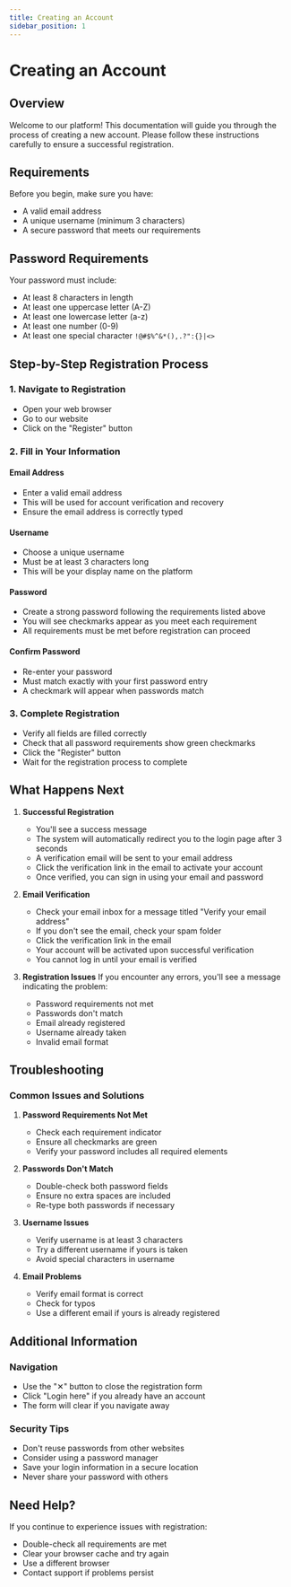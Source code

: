 ```yaml
---
title: Creating an Account
sidebar_position: 1
---
```


# Creating an Account

## Overview

Welcome to our platform! This documentation will guide you through the process of creating a new account. Please follow these instructions carefully to ensure a successful registration.

## Requirements

Before you begin, make sure you have:
- A valid email address
- A unique username (minimum 3 characters)
- A secure password that meets our requirements

## Password Requirements

Your password must include:
- At least 8 characters in length
- At least one uppercase letter (A-Z)
- At least one lowercase letter (a-z)
- At least one number (0-9)
- At least one special character ```!@#$%^&*(),.?":{}|<>```

## Step-by-Step Registration Process

### 1. Navigate to Registration
- Open your web browser
- Go to our website
- Click on the "Register" button

### 2. Fill in Your Information

#### Email Address
- Enter a valid email address
- This will be used for account verification and recovery
- Ensure the email address is correctly typed

#### Username
- Choose a unique username
- Must be at least 3 characters long
- This will be your display name on the platform

#### Password
- Create a strong password following the requirements listed above
- You will see checkmarks appear as you meet each requirement
- All requirements must be met before registration can proceed

#### Confirm Password
- Re-enter your password
- Must match exactly with your first password entry
- A checkmark will appear when passwords match

### 3. Complete Registration
- Verify all fields are filled correctly
- Check that all password requirements show green checkmarks
- Click the "Register" button
- Wait for the registration process to complete

## What Happens Next

1. **Successful Registration**
   - You'll see a success message
   - The system will automatically redirect you to the login page after 3 seconds
   - A verification email will be sent to your email address
   - Click the verification link in the email to activate your account
   - Once verified, you can sign in using your email and password

2. **Email Verification**
   - Check your email inbox for a message titled "Verify your email address"
   - If you don't see the email, check your spam folder
   - Click the verification link in the email
   - Your account will be activated upon successful verification
   - You cannot log in until your email is verified

2. **Registration Issues**
   If you encounter any errors, you'll see a message indicating the problem:
   - Password requirements not met
   - Passwords don't match
   - Email already registered
   - Username already taken
   - Invalid email format

## Troubleshooting

### Common Issues and Solutions

1. **Password Requirements Not Met**
   - Check each requirement indicator
   - Ensure all checkmarks are green
   - Verify your password includes all required elements

2. **Passwords Don't Match**
   - Double-check both password fields
   - Ensure no extra spaces are included
   - Re-type both passwords if necessary

3. **Username Issues**
   - Verify username is at least 3 characters
   - Try a different username if yours is taken
   - Avoid special characters in username

4. **Email Problems**
   - Verify email format is correct
   - Check for typos
   - Use a different email if yours is already registered

## Additional Information

### Navigation
- Use the "✕" button to close the registration form
- Click "Login here" if you already have an account
- The form will clear if you navigate away

### Security Tips
- Don't reuse passwords from other websites
- Consider using a password manager
- Save your login information in a secure location
- Never share your password with others

## Need Help?

If you continue to experience issues with registration:
- Double-check all requirements are met
- Clear your browser cache and try again
- Use a different browser
- Contact support if problems persist